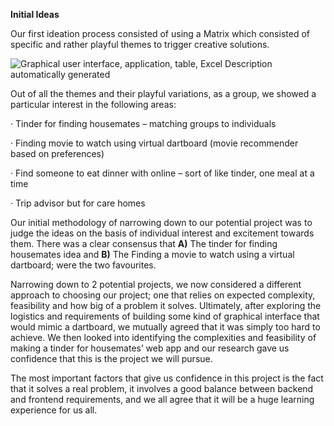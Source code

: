 **Initial Ideas**

 

Our first ideation process consisted of using a Matrix which consisted of specific and rather playful themes to trigger creative solutions.

 

![Graphical user interface, application, table, Excel  Description automatically generated](file:///C:/Users/JAIRAN~1/AppData/Local/Temp/msohtmlclip1/01/clip_image002.png) 

 Out of all the themes and their playful variations, as a group, we showed a particular interest in the following areas:

·    Tinder for finding housemates – matching groups to individuals 

·    Finding movie to watch using virtual dartboard (movie recommender based on preferences) 

·    Find someone to eat dinner with online – sort of like tinder, one meal at a time 

·    Trip advisor but for care homes

 

Our initial methodology of narrowing down to our potential project was to judge the ideas on the basis of individual interest and excitement towards them. There was a clear consensus that **A)** The tinder for finding housemates idea and **B)** The Finding a movie to watch using a virtual dartboard; were the two favourites.

 

Narrowing down to 2 potential projects, we now considered a different approach to choosing our project; one that relies on expected complexity, feasibility and how big of a problem it solves. Ultimately, after exploring the logistics and requirements of building some kind of graphical interface that would mimic a dartboard, we mutually agreed that it was simply too hard to achieve. We then looked into identifying the complexities and feasibility of making a tinder for housemates’ web app and our research gave us confidence that this is the project we will pursue.

 

The most important factors that give us confidence in this project is the fact that it solves a real problem, it involves a good balance between backend and frontend requirements, and we all agree that it will be a huge learning experience for us all.

 

 

 